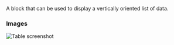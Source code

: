 A block that can be used to display a vertically oriented list of data.

### Images

![Table screenshot](https://gitlab.com/appsemble/appsemble/-/raw/0.28.0/config/assets/list.png)
